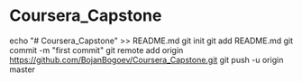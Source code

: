 # Coursera_Capstone
echo "# Coursera_Capstone" >> README.md
git init
git add README.md
git commit -m "first commit"
git remote add origin https://github.com/BojanBogoev/Coursera_Capstone.git
git push -u origin master
